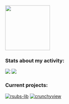 ### <img src="https://media.tenor.com/Bks2Si272y4AAAAd/obi-wan-kenobi-hello-there.gif"  alt="" width="143px">

### Stats about my activity:

<img src="https://github-readme-stats.vercel.app/api?username=adracea&show_icons=true&theme=transparent">

<img src="https://github-readme-stats.vercel.app/api/top-langs/?username=adracea&layout=compact&theme=transparent&langs_count=6&hide=c%2B%2B">

### Current projects:

[![rsubs-lib](https://github-readme-stats.vercel.app/api/pin/?username=adracea&repo=rsubs-lib&theme=transparent)](https://github.com/adracea/rsubs-lib)
[![crunchyview](https://github-readme-stats.vercel.app/api/pin/?username=adracea&repo=crunchyview&theme=transparent)](https://github.com/adracea/crunchyview)
